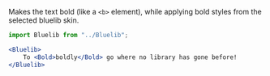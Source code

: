 Makes the text bold (like a `<b>` element), while applying bold styles from the selected bluelib skin.

```jsx
import Bluelib from "../Bluelib";

<Bluelib>
    To <Bold>boldly</Bold> go where no library has gone before!
</Bluelib>
```
